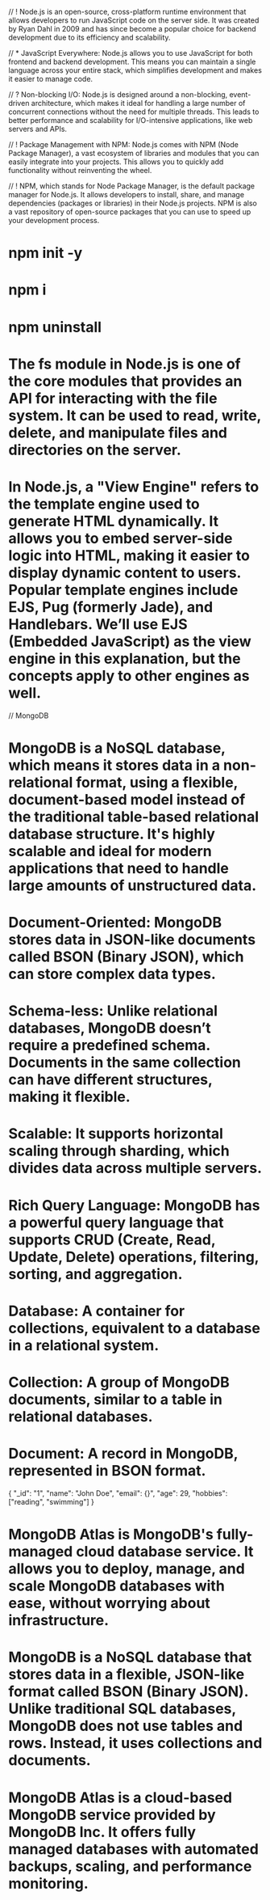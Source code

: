 // ! Node.js is an open-source, cross-platform runtime environment that allows developers to run JavaScript code on the server side. It was created by Ryan Dahl in 2009 and has since become a popular choice for backend development due to its efficiency and scalability.

// \* JavaScript Everywhere: Node.js allows you to use JavaScript for both frontend and backend development. This means you can maintain a single language across your entire stack, which simplifies development and makes it easier to manage code.

// ? Non-blocking I/O: Node.js is designed around a non-blocking, event-driven architecture, which makes it ideal for handling a large number of concurrent connections without the need for multiple threads. This leads to better performance and scalability for I/O-intensive applications, like web servers and APIs.

// ! Package Management with NPM: Node.js comes with NPM (Node Package Manager), a vast ecosystem of libraries and modules that you can easily integrate into your projects. This allows you to quickly add functionality without reinventing the wheel.

// ! NPM, which stands for Node Package Manager, is the default package manager for Node.js. It allows developers to install, share, and manage dependencies (packages or libraries) in their Node.js projects. NPM is also a vast repository of open-source packages that you can use to speed up your development process.

# npm init -y

# npm i <package-name>

# npm uninstall <package-name>

# The fs module in Node.js is one of the core modules that provides an API for interacting with the file system. It can be used to read, write, delete, and manipulate files and directories on the server.

# In Node.js, a "View Engine" refers to the template engine used to generate HTML dynamically. It allows you to embed server-side logic into HTML, making it easier to display dynamic content to users. Popular template engines include EJS, Pug (formerly Jade), and Handlebars. We’ll use EJS (Embedded JavaScript) as the view engine in this explanation, but the concepts apply to other engines as well.

// MongoDB

# MongoDB is a NoSQL database, which means it stores data in a non-relational format, using a flexible, document-based model instead of the traditional table-based relational database structure. It's highly scalable and ideal for modern applications that need to handle large amounts of unstructured data.

# Document-Oriented: MongoDB stores data in JSON-like documents called BSON (Binary JSON), which can store complex data types.

# Schema-less: Unlike relational databases, MongoDB doesn’t require a predefined schema. Documents in the same collection can have different structures, making it flexible.

# Scalable: It supports horizontal scaling through sharding, which divides data across multiple servers.

# Rich Query Language: MongoDB has a powerful query language that supports CRUD (Create, Read, Update, Delete) operations, filtering, sorting, and aggregation.

# Database: A container for collections, equivalent to a database in a relational system.

# Collection: A group of MongoDB documents, similar to a table in relational databases.

# Document: A record in MongoDB, represented in BSON format.

{
"\_id": "1",
"name": "John Doe",
"email": {}",
"age": 29,
"hobbies": ["reading", "swimming"]
}

# MongoDB Atlas is MongoDB's fully-managed cloud database service. It allows you to deploy, manage, and scale MongoDB databases with ease, without worrying about infrastructure.

# MongoDB is a NoSQL database that stores data in a flexible, JSON-like format called BSON (Binary JSON). Unlike traditional SQL databases, MongoDB does not use tables and rows. Instead, it uses collections and documents.

<!-- Collection: A grouping of MongoDB documents, akin to a table in SQL. -->
<!-- Document: A single record in a collection, similar to a row in SQL, but in BSON format. -->

<!-- Insert: Adds new documents to a collection.
Find: Retrieves documents from a collection.
Update: Modifies existing documents.
Delete: Removes documents from a collection. -->

# MongoDB Atlas is a cloud-based MongoDB service provided by MongoDB Inc. It offers fully managed databases with automated backups, scaling, and performance monitoring.
